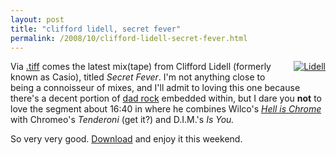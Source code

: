 ```yaml
---
layout: post
title: "clifford lidell, secret fever"
permalink: /2008/10/clifford-lidell-secret-fever.html
---
```


<p><a style="float: right;" href="http://rapidshare.com/files/152540971/Secret_Fever.mp3.html"><img class="at-xid-6a00d8341c4f5f53ef0105357a36f8970c" alt="Lidell" src="https://sippey.typepad.com/.a/6a00d8341c4f5f53ef0105357a36f8970c-120wi" style="margin: 0px 0px 5px 5px;" /></a> Via <a href="http://tiffchow.typepad.com/tiff/2008/10/secret-fever---clifford-lidell.html">.tiff</a> comes the latest mix(tape) from Clifford Lidell (formerly known as Casio), titled <em>Secret Fever</em>. I'm not anything close to being a connoisseur of mixes, and I'll admit to loving this one because there's a decent portion of <a href="http://www.pitchforkmedia.com/article/record_review/42878-sky-blue-sky">dad rock</a> embedded within, but I dare you <strong>not</strong> to love the segment about 16:40 in where he combines Wilco's <em><a href="http://sippey.typepad.com/filtered/2006/02/hell_is_chrome.html">Hell is Chrome</a></em> with Chromeo's <em>Tenderoni</em> (get it?) and D.I.M.'s <em>Is You.</em></p>

<p>So very very good.  <a href="http://rapidshare.com/files/152540971/Secret_Fever.mp3.html">Download</a> and enjoy it this weekend.</p>



